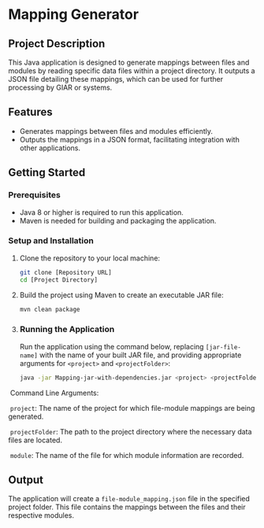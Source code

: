 # Mapping Generator

## Project Description
This Java application is designed to generate mappings between files and modules by reading specific data files within a project directory. It outputs a JSON file detailing these mappings, which can be used for further processing by GIAR or systems.

## Features
- Generates mappings between files and modules efficiently.
- Outputs the mappings in a JSON format, facilitating integration with other applications.

## Getting Started

### Prerequisites
- Java 8 or higher is required to run this application.
- Maven is needed for building and packaging the application.

### Setup and Installation
1. Clone the repository to your local machine:
   ```bash
   git clone [Repository URL]
   cd [Project Directory]

2. Build the project using Maven to create an executable JAR file: 

   ```bash
   mvn clean package
   ```

3. ### Running the Application

   Run the application using the command below, replacing `[jar-file-name]` with the name of your built JAR file, and providing appropriate arguments for `<project>` and `<projectFolder>`:

   ```bash
   java -jar Mapping-jar-with-dependencies.jar <project> <projectFolder> <The file name that contains the module information>
   ```

​	Command Line Arguments:

​		`project`: The name of the project for which file-module mappings are being generated.

​		`projectFolder`: The path to the project directory where the necessary data files are located.

​		`module`: The name of the file for which module information are recorded.

## Output

The application will create a `file-module_mapping.json` file in the specified project folder. This file contains the mappings between the files and their respective modules.